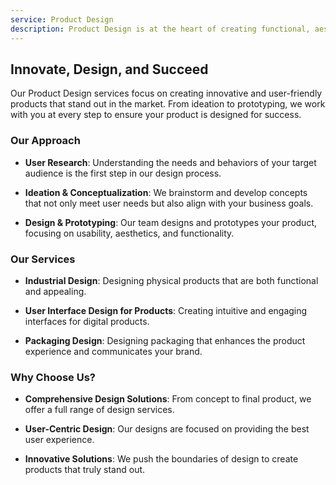 ```yaml
---
service: Product Design
description: Product Design is at the heart of creating functional, aesthetically pleasing products that meet the needs and desires of users. This multidisciplinary approach combines user research, design, and testing to solve problems and improve the usability, ergonomics, and desirability of products. By focusing on the end-user, product design aims to create innovative solutions that not only look great but also provide significant value, enhancing the user experience and driving customer satisfaction.
---
```



## Innovate, Design, and Succeed

Our Product Design services focus on creating innovative and user-friendly products that stand out in the market. From ideation to prototyping, we work with you at every step to ensure your product is designed for success.

### Our Approach

- **User Research**: Understanding the needs and behaviors of your target audience is the first step in our design process.

- **Ideation & Conceptualization**: We brainstorm and develop concepts that not only meet user needs but also align with your business goals.

- **Design & Prototyping**: Our team designs and prototypes your product, focusing on usability, aesthetics, and functionality.

### Our Services

- **Industrial Design**: Designing physical products that are both functional and appealing.

- **User Interface Design for Products**: Creating intuitive and engaging interfaces for digital products.

- **Packaging Design**: Designing packaging that enhances the product experience and communicates your brand.

### Why Choose Us?

- **Comprehensive Design Solutions**: From concept to final product, we offer a full range of design services.

- **User-Centric Design**: Our designs are focused on providing the best user experience.

- **Innovative Solutions**: We push the boundaries of design to create products that truly stand out.
